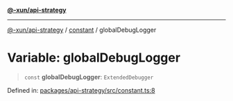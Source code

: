 [**@-xun/api-strategy**](../../README.md)

***

[@-xun/api-strategy](../../README.md) / [constant](../README.md) / globalDebugLogger

# Variable: globalDebugLogger

> `const` **globalDebugLogger**: `ExtendedDebugger`

Defined in: [packages/api-strategy/src/constant.ts:8](https://github.com/Xunnamius/api-utils/blob/b785d9e67ba769b2480f64a9690c2911fb596cf7/packages/api-strategy/src/constant.ts#L8)
